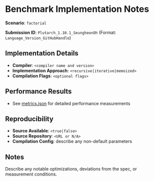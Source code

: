 # Benchmark Implementation Notes

**Scenario**: `factorial`

**Submission ID**: `Plutarch_1.10.1_SeungheonOh` (Format: `Language_Version_GitHubHandle`)

## Implementation Details

- **Compiler**: `<compiler name and version>`
- **Implementation Approach**: `<recursive|iterative|memoized>`
- **Compilation Flags**: `<optional flags>`

## Performance Results

- See [metrics.json](metrics.json) for detailed performance measurements

## Reproducibility

- **Source Available**: `<true|false>`
- **Source Repository**: `<URL or N/A>`
- **Compilation Config**: describe any non-default parameters

## Notes

Describe any notable optimizations, deviations from the spec, or measurement conditions.
